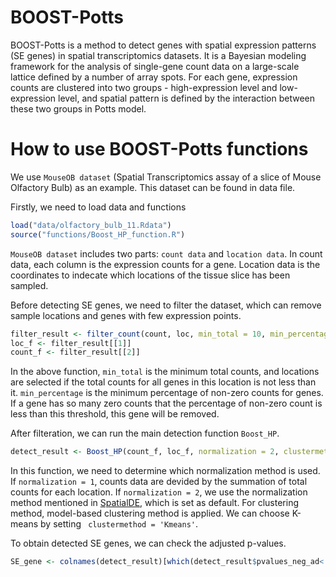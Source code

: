 # BOOST-Potts

BOOST-Potts is a method to detect genes with spatial expression patterns (SE genes) in spatial transcriptomics datasets. It is a Bayesian modeling framework for the analysis of single-gene count data on a large-scale lattice defined by a number of array spots. For each gene, expression counts are clustered into two groups - high-expression level and low-expression level, and spatial pattern is defined by the interaction between these two groups in Potts model. 

# How to use BOOST-Potts functions

We use `MouseOB dataset` (Spatial Transcriptomics assay of a slice of Mouse Olfactory Bulb) as an example. This dataset can be found in data file.

Firstly, we need to load data and functions

```r
load("data/olfactory_bulb_11.Rdata")
source("functions/Boost_HP_function.R")
```

`MouseOB dataset` includes two parts: `count data` and `location data`. In count data, each column is the expression counts for a gene. Location data is the coordinates to indecate which locations of the tissue slice has been sampled.

Before detecting SE genes, we need to filter the dataset, which can remove sample locations and genes with few expression points. 

```r
filter_result <- filter_count(count, loc, min_total = 10, min_percentage = 0.1)
loc_f <- filter_result[[1]]
count_f <- filter_result[[2]]
```
In the above function, `min_total` is the minimum total counts, and locations are selected if the total counts for all genes in this location is not less than it. `min_percentage` is the minimum percentage of non-zero counts for genes. If a gene has so many zero counts that the percentage of non-zero count is less than this threshold, this gene will be removed. 

After filteration, we can run the main detection function `Boost_HP`. 
```r
detect_result <- Boost_HP(count_f, loc_f, normalization = 2, clustermethod = 'Mclust')
```
In this function, we need to determine which normalization method is used. If `normalization = 1`, counts data are devided by the summation of total counts for each location. If  `normalization = 2`, we use the normalization method mentioned in [SpatialDE](https://www.nature.com/articles/nmeth.4636), which is set as default. For clustering method, model-based clustering method is applied. We can choose K-means by setting ` clustermethod = 'Kmeans'`.

To obtain detected SE genes, we can check the adjusted p-values. 

```r
SE_gene <- colnames(detect_result)[which(detect_result$pvalues_neg_ad< 0.05)
```

